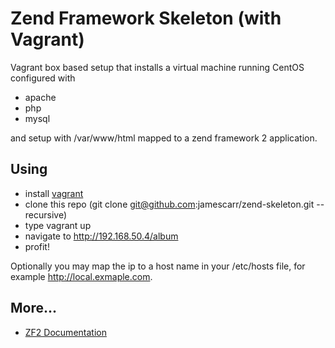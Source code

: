 # Zend Framework Skeleton (with Vagrant)
Vagrant box based setup that installs a virtual machine running CentOS
configured with 

* apache
* php
* mysql
      
and setup with /var/www/html mapped to a zend framework 2 application. 

## Using

- install [vagrant](http://www.vagrantup.com)
- clone this repo (git clone git@github.com:jamescarr/zend-skeleton.git --recursive)
- type vagrant up
- navigate to http://192.168.50.4/album
- profit!

Optionally you may map the ip to a host name in your /etc/hosts file,
for example http://local.exmaple.com.

## More...
* [ZF2
Documentation](http://zf2.readthedocs.org/en/latest/index.html#userguide)

